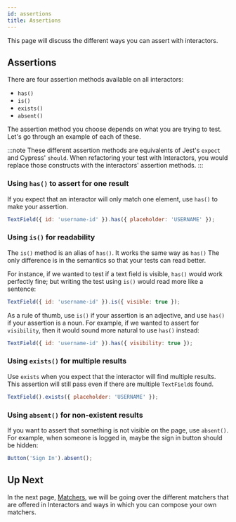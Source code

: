```yaml
---
id: assertions
title: Assertions
---
```


This page will discuss the different ways you can assert with interactors. 

## Assertions

There are four assertion methods available on all interactors:

- `has()`
- `is()`
- `exists()`
- `absent()`

The assertion method you choose depends on what you are trying to test. Let's go through an example of each of these.

:::note
These different assertion methods are equivalents of Jest's `expect` and Cypress' `should`. When refactoring your test with Interactors, you would replace those constructs with the interactors' assertion methods.
:::

### Using `has()` to assert for one result

If you expect that an interactor will only match one element, use `has()` to make your assertion.

```js
TextField({ id: 'username-id' }).has({ placeholder: 'USERNAME' });
```

### Using `is()` for readability

The `is()` method is an alias of `has()`. It works the same way as `has()` The only difference is in the semantics so that your tests can read better.

For instance, if we wanted to test if a text field is visible, `has()` would work perfectly fine; but writing the test using `is()` would read more like a sentence:

```js
TextField({ id: 'username-id' }).is({ visible: true });
```

As a rule of thumb, use `is()` if your assertion is an adjective, and use `has()` if your assertion is a noun. For example, if we wanted to assert for `visibility`, then it would sound more natural to use `has()` instead:

```js
TextField({ id: 'username-id' }).has({ visibility: true });
```

### Using `exists()` for multiple results

Use `exists` when you expect that the interactor will find multiple results. This assertion will still pass even if there are multiple `TextField`s found.

```js
TextField().exists({ placeholder: 'USERNAME' });
```

### Using `absent()` for non-existent results

If you want to assert that something is not visible on the page, use `absent()`. For example, when someone is logged in, maybe the sign in button should be hidden:

```js
Button('Sign In').absent();
```

## Up Next

In the next page, [Matchers](/docs/interactors/matchers), we will be going over the different matchers that are offered in Interactors and ways in which you can compose your own matchers.
